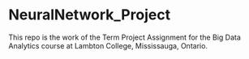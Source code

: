 # NeuralNetwork_Project
This repo is the work of the Term Project Assignment for the Big Data Analytics course at Lambton College, Mississauga, Ontario.

